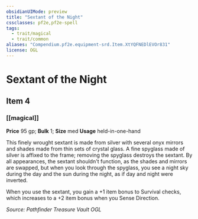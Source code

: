 ```yaml
---
obsidianUIMode: preview
title: "Sextant of the Night"
cssclasses: pf2e,pf2e-spell
tags:
  - trait/magical
  - trait/common
aliases: "Compendium.pf2e.equipment-srd.Item.XtYQFNEDlEVOr831"
license: OGL
---
```

# Sextant of the Night
## Item 4
### [[magical]]


**Price** 95 gp; 
**Bulk** 1; **Size** med
**Usage** held-in-one-hand

This finely wrought sextant is made from silver with several onyx mirrors and shades made from thin sets of crystal glass. A fine spyglass made of silver is affixed to the frame; removing the spyglass destroys the sextant. By all appearances, the sextant shouldn't function, as the shades and mirrors are swapped, but when you look through the spyglass, you see a night sky during the day and the sun during the night, as if day and night were inverted.

When you use the sextant, you gain a +1 item bonus to Survival checks, which increases to a +2 item bonus when you Sense Direction.

*Source: Pathfinder Treasure Vault*
*OGL*